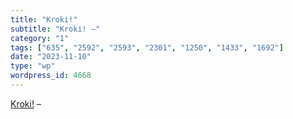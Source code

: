 ```yaml
---
title: "Kroki!"
subtitle: "Kroki! –"
category: "1"
tags: ["635", "2592", "2593", "2301", "1250", "1433", "1692"]
date: "2023-11-10"
type: "wp"
wordpress_id: 4668
---
```

[ Kroki!]( https://kroki.io/) –